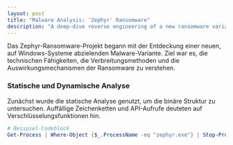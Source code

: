 ```yaml
---
layout: post
title: "Malware Analysis: 'Zephyr' Ransomware"
description: "A deep-dive reverse engineering of a new ransomware variant, identifying its encryption methods and C2 communication protocols."
---
```


Das Zephyr-Ransomware-Projekt begann mit der Entdeckung einer neuen, auf Windows-Systeme abzielenden Malware-Variante. Ziel war es, die technischen Fähigkeiten, die Verbreitungsmethoden und die Auswirkungsmechanismen der Ransomware zu verstehen.

### Statische und Dynamische Analyse

Zunächst wurde die statische Analyse genutzt, um die binäre Struktur zu untersuchen. Auffällige Zeichenketten und API-Aufrufe deuteten auf Verschlüsselungsfunktionen hin.

```powershell
# Beispiel-Codeblock
Get-Process | Where-Object {$_.ProcessName -eq "zephyr.exe"} | Stop-Process